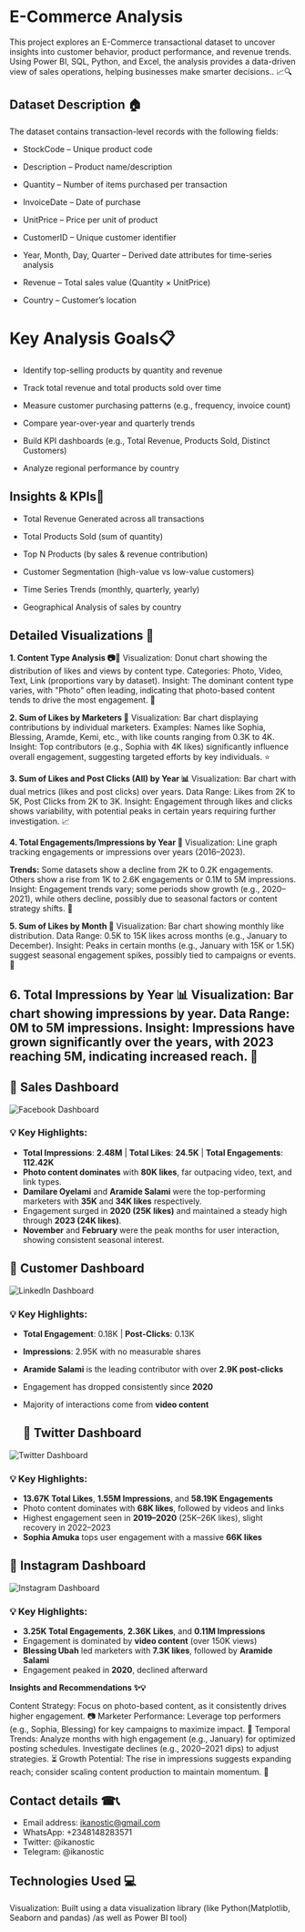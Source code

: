 # E-Commerce Analysis

This project explores an E-Commerce transactional dataset to uncover insights into customer behavior, product performance, and revenue trends. Using Power BI, SQL, Python, and Excel, the analysis provides a data-driven view of sales operations, helping businesses make smarter decisions.. 📈🔍

## Dataset Description 🏠

The dataset contains transaction-level records with the following fields:

- StockCode – Unique product code

- Description – Product name/description

- Quantity – Number of items purchased per transaction

- InvoiceDate – Date of purchase

- UnitPrice – Price per unit of product

- CustomerID – Unique customer identifier

- Year, Month, Day, Quarter – Derived date attributes for time-series analysis

- Revenue – Total sales value (Quantity × UnitPrice)

- Country – Customer’s location


# Key Analysis Goals📋

- Identify top-selling products by quantity and revenue

- Track total revenue and total products sold over time

- Measure customer purchasing patterns (e.g., frequency, invoice count)

- Compare year-over-year and quarterly trends

- Build KPI dashboards (e.g., Total Revenue, Products Sold, Distinct Customers)

- Analyze regional performance by country

## Insights & KPIs🔎
- Total Revenue Generated across all transactions

- Total Products Sold (sum of quantity)

- Top N Products (by sales & revenue contribution)

- Customer Segmentation (high-value vs low-value customers)

- Time Series Trends (monthly, quarterly, yearly)

- Geographical Analysis of sales by country

## Detailed Visualizations 🎨

**1. Content Type Analysis 📷🎥**
Visualization: Donut chart showing the distribution of likes and views by content type.
Categories: Photo, Video, Text, Link (proportions vary by dataset).
Insight: The dominant content type varies, with "Photo" often leading, indicating that photo-based content tends to drive the most engagement. 🌟

**2. Sum of Likes by Marketers 👤**
Visualization: Bar chart displaying contributions by individual marketers.
Examples: Names like Sophia, Blessing, Aramde, Kemi, etc., with like counts ranging from 0.3K to 4K.
Insight: Top contributors (e.g., Sophia with 4K likes) significantly influence overall engagement, suggesting targeted efforts by key individuals. ⭐

**3. Sum of Likes and Post Clicks (All) by Year 📊**
Visualization: Bar chart with dual metrics (likes and post clicks) over years.
Data Range: Likes from 2K to 5K, Post Clicks from 2K to 3K.
Insight: Engagement through likes and clicks shows variability, with potential peaks in certain years requiring further investigation. 📈

**4. Total Engagements/Impressions by Year 📅**
Visualization: Line graph tracking engagements or impressions over years (2016–2023).

**Trends:**
Some datasets show a decline from 2K to 0.2K engagements.
Others show a rise from 1K to 2.6K engagements or 0.1M to 5M impressions.
Insight: Engagement trends vary; some periods show growth (e.g., 2020–2021), while others decline, possibly due to seasonal factors or content strategy shifts. 🔄

**5. Sum of Likes by Month 🌙**
Visualization: Bar chart showing monthly like distribution.
Data Range: 0.5K to 15K likes across months (e.g., January to December).
Insight: Peaks in certain months (e.g., January with 15K or 1.5K) suggest seasonal engagement spikes, possibly tied to campaigns or events. 📅

**6. Total Impressions by Year 📊**
Visualization: Bar chart showing impressions by year.
Data Range: 0M to 5M impressions.
Insight: Impressions have grown significantly over the years, with 2023 reaching 5M, indicating increased reach. 🚀
-----

## 🔷 Sales Dashboard

![Facebook Dashboard](images/Sales.png)

### 💡 Key Highlights:
- **Total Impressions**: **2.48M** | **Total Likes**: **24.5K** | **Total Engagements**: **112.42K**
- **Photo content dominates** with **80K likes**, far outpacing video, text, and link types.
- **Damilare Oyelami** and **Aramide Salami** were the top-performing marketers with **35K** and **34K likes** respectively.
- Engagement surged in **2020 (25K likes)** and maintained a steady high through **2023 (24K likes)**.
- **November** and **February** were the peak months for user interaction, showing consistent seasonal interest.

## 🔷 Customer Dashboard

![LinkedIn Dashboard](https://github.com/ClemcyJesus/E-Commerce-Analysis/blob/main/images/Customer.png)

### 💡 Key Highlights:
- **Total Engagement**: 0.18K | **Post-Clicks**: 0.13K
- **Impressions**: 2.95K with no measurable shares
- **Aramide Salami** is the leading contributor with over **2.9K post-clicks**
- Engagement has dropped consistently since **2020**
- Majority of interactions come from **video content**

  ## 🔷 Twitter Dashboard

![Twitter Dashboard](twitter.png)

### 💡 Key Highlights:
- **13.67K Total Likes**, **1.55M Impressions**, and **58.19K Engagements**
- Photo content dominates with **68K likes**, followed by videos and links
- Highest engagement seen in **2019–2020** (25K–26K likes), slight recovery in 2022–2023
- **Sophia Amuka** tops user engagement with a massive **66K likes**

## 🔷 Instagram Dashboard

![Instagram Dashboard](instagram.png)

### 💡 Key Highlights:
- **3.25K Total Engagements**, **2.36K Likes**, and **0.11M Impressions**
- Engagement is dominated by **video content** (over 150K views)
- **Blessing Ubah** led marketers with **7.3K likes**, followed by **Aramide Salami**
- Engagement peaked in **2020**, declined afterward


**Insights and Recommendations ✨💡**

Content Strategy: Focus on photo-based content, as it consistently drives higher engagement. 📷
Marketer Performance: Leverage top performers (e.g., Sophia, Blessing) for key campaigns to maximize impact. 👥
Temporal Trends: Analyze months with high engagement (e.g., January) for optimized posting schedules. Investigate declines (e.g., 2020–2021 dips) to adjust strategies. ⏳
Growth Potential: The rise in impressions suggests expanding reach; consider scaling content production to maintain momentum. 🌱

## Contact details ☎📞

- Email address: ikanostic@gmail.com
- WhatsApp: +2348148283571
- Twitter: @ikanostic
- Telegram: @ikanostic
  
## Technologies Used 💻
Visualization: Built using a data visualization library (like Python(Matplotlib, Seaborn and pandas) /as well as Power BI tool)

